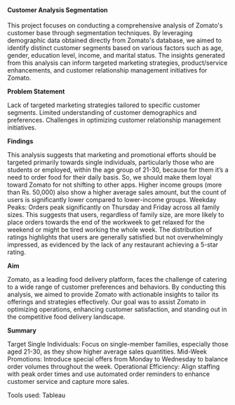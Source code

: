 <h4>Customer Analysis Segmentation</h4>

This project focuses on conducting a comprehensive analysis of Zomato's customer base through segmentation techniques. By leveraging demographic data obtained directly from Zomato's database, we aimed to identify distinct customer segments based on various factors such as age, gender, education level, income, and marital status. The insights generated from this analysis can inform targeted marketing strategies, product/service enhancements, and customer relationship management initiatives for Zomato.

<b>Problem Statement</b>

Lack of targeted marketing strategies tailored to specific customer segments.
Limited understanding of customer demographics and preferences.
Challenges in optimizing customer relationship management initiatives.

<b>Findings</b>

This analysis suggests that marketing and promotional efforts should be targeted 
primarily towards single individuals, particularly those who are students or 
employed, within the age group of 21-30, because for them it’s a need to order food 
for their daily basis. So, we should make them loyal toward Zomato for not shifting 
to other apps.
Higher income groups (more than Rs. 50,000) also show a higher average sales 
amount, but the count of users is significantly lower compared to lower-income 
groups.
Weekday Peaks: Orders peak significantly on Thursday and Friday across all family 
sizes. This suggests that users, regardless of family size, are more likely to place 
orders towards the end of the workweek to get relaxed for the weekend or might be 
tired working the whole week.
The distribution of ratings highlights that users are generally satisfied but not 
overwhelmingly impressed, as evidenced by the lack of any restaurant achieving a 
5-star rating. 

<b>Aim</b>

Zomato, as a leading food delivery platform, faces the challenge of catering to a wide range of customer preferences and behaviors. By conducting this analysis, we aimed to provide Zomato with actionable insights to tailor its offerings and strategies effectively. Our goal was to assist Zomato in optimizing operations, enhancing customer satisfaction, and standing out in the competitive food delivery landscape.

<b>Summary</b>

Target Single Individuals: Focus on single-member families, especially those aged 
21-30, as they show higher average sales quantities. Mid-Week Promotions: Introduce special offers from Monday to Wednesday to balance order volumes throughout the week. Operational Efficiency: Align staffing with peak order times and use automated 
order reminders to enhance customer service and capture more sales. 

Tools used: 
Tableau 


